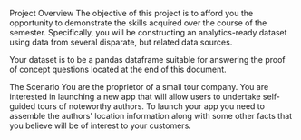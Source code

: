 Project Overview
The objective of this project is to afford you the opportunity to demonstrate the skills acquired over the course of the semester. Specifically, you will be constructing an analytics-ready dataset using data from several disparate, but related data sources.

Your dataset is to be a pandas dataframe suitable for answering the proof of concept questions located at the end of this document.

The Scenario
You are the proprietor of a small tour company. You are interested in launching a new app that will allow users to undertake self-guided tours of noteworthy authors. To launch your app you need to assemble the authors' location information along with some other facts that you believe will be of interest to your customers.
